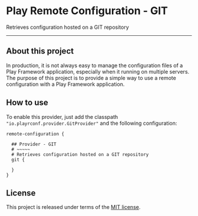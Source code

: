 # Play Remote Configuration - GIT


Retrieves configuration hosted on a GIT repository
*****

## About this project
In production, it is not always easy to manage the configuration files of a
Play Framework application, especially when it running on multiple servers.
The purpose of this project is to provide a simple way to use a remote
configuration with a Play Framework application.



## How to use

To enable this provider, just add the classpath `"io.playrconf.provider.GitProvider"`
and the following configuration:

```hocon
remote-configuration {

  ## Provider - GIT
  # ~~~~~
  # Retrieves configuration hosted on a GIT repository
  git {

  }
}
```


## License
This project is released under terms of the [MIT license](https://raw.githubusercontent.com/play-rconf/play-rconf-git/master/LICENSE).
